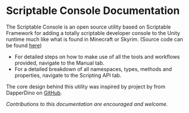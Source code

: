 # **Scriptable Console Documentation**
The Scriptable Console is an open source utility based on Scriptable Framework for adding a totally scriptable developer console to the Unity runtime much like what is found in Minecraft or Skyrim. (Source code can be found [here](https://github.com/pablothedolphin/Scriptable-Console))

+ For detailed steps on how to make use of all the tools and workflows provided, navigate to the Manual tab.
+ For a detailed breakdown of all namespaces, types, methods and properties, navigate to the Scripting API tab.

The core design behind this utility was inspired by project by from DapperDino on [GitHub](https://github.com/DapperDino).

*Contributions to this documentation are encouraged and welcome.*